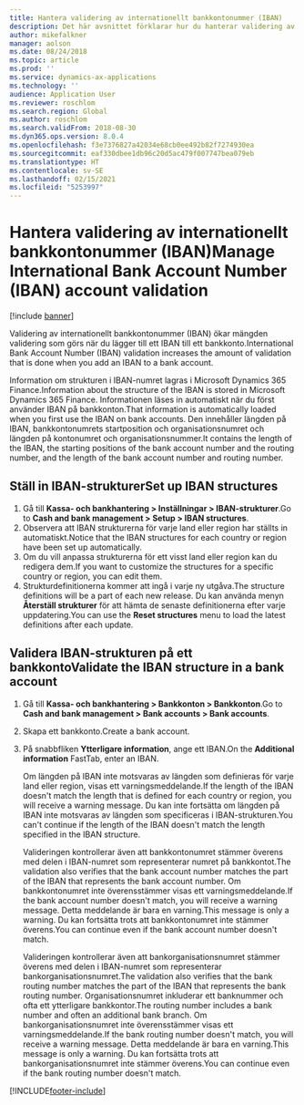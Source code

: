 ```yaml
---
title: Hantera validering av internationellt bankkontonummer (IBAN)
description: Det här avsnittet förklarar hur du hanterar validering av internationellt bankkontonummer (IBAN).
author: mikefalkner
manager: aolson
ms.date: 08/24/2018
ms.topic: article
ms.prod: ''
ms.service: dynamics-ax-applications
ms.technology: ''
audience: Application User
ms.reviewer: roschlom
ms.search.region: Global
ms.author: roschlom
ms.search.validFrom: 2018-08-30
ms.dyn365.ops.version: 8.0.4
ms.openlocfilehash: f3e7376827a42034e68cb0ee492b82f7274930ea
ms.sourcegitcommit: eaf330dbee1db96c20d5ac479f007747bea079eb
ms.translationtype: HT
ms.contentlocale: sv-SE
ms.lasthandoff: 02/15/2021
ms.locfileid: "5253997"
---
```

# <a name="manage-international-bank-account-number-iban-account-validation"></a><span data-ttu-id="f8d6a-103">Hantera validering av internationellt bankkontonummer (IBAN)</span><span class="sxs-lookup"><span data-stu-id="f8d6a-103">Manage International Bank Account Number (IBAN) account validation</span></span>

[!include [banner](../includes/banner.md)]

<span data-ttu-id="f8d6a-104">Validering av internationellt bankkontonummer (IBAN) ökar mängden validering som görs när du lägger till ett IBAN till ett bankkonto.</span><span class="sxs-lookup"><span data-stu-id="f8d6a-104">International Bank Account Number (IBAN) validation increases the amount of validation that is done when you add an IBAN to a bank account.</span></span>

<span data-ttu-id="f8d6a-105">Information om strukturen i IBAN-numret lagras i Microsoft Dynamics 365 Finance.</span><span class="sxs-lookup"><span data-stu-id="f8d6a-105">Information about the structure of the IBAN is stored in Microsoft Dynamics 365 Finance.</span></span> <span data-ttu-id="f8d6a-106">Informationen läses in automatiskt när du först använder IBAN på bankkonton.</span><span class="sxs-lookup"><span data-stu-id="f8d6a-106">That information is automatically loaded when you first use the IBAN on bank accounts.</span></span> <span data-ttu-id="f8d6a-107">Den innehåller längden på IBAN, bankkontonumrets startposition och organisationsnumret och längden på kontonumret och organisationsnummer.</span><span class="sxs-lookup"><span data-stu-id="f8d6a-107">It contains the length of the IBAN, the starting positions of the bank account number and the routing number, and the length of the bank account number and routing number.</span></span>

## <a name="set-up-iban-structures"></a><span data-ttu-id="f8d6a-108">Ställ in IBAN-strukturer</span><span class="sxs-lookup"><span data-stu-id="f8d6a-108">Set up IBAN structures</span></span>

1. <span data-ttu-id="f8d6a-109">Gå till **Kassa- och bankhantering \> Inställningar \> IBAN-strukturer**.</span><span class="sxs-lookup"><span data-stu-id="f8d6a-109">Go to **Cash and bank management \> Setup \> IBAN structures**.</span></span>
2. <span data-ttu-id="f8d6a-110">Observera att IBAN strukturerna för varje land eller region har ställts in automatiskt.</span><span class="sxs-lookup"><span data-stu-id="f8d6a-110">Notice that the IBAN structures for each country or region have been set up automatically.</span></span>
3. <span data-ttu-id="f8d6a-111">Om du vill anpassa strukturerna för ett visst land eller region kan du redigera dem.</span><span class="sxs-lookup"><span data-stu-id="f8d6a-111">If you want to customize the structures for a specific country or region, you can edit them.</span></span>
4. <span data-ttu-id="f8d6a-112">Strukturdefinitionerna kommer att ingå i varje ny utgåva.</span><span class="sxs-lookup"><span data-stu-id="f8d6a-112">The structure definitions will be a part of each new release.</span></span> <span data-ttu-id="f8d6a-113">Du kan använda menyn **Återställ strukturer** för att hämta de senaste definitionerna efter varje uppdatering.</span><span class="sxs-lookup"><span data-stu-id="f8d6a-113">You can use the **Reset structures** menu to load the latest definitions after each update.</span></span>

## <a name="validate-the-iban-structure-in-a-bank-account"></a><span data-ttu-id="f8d6a-114">Validera IBAN-strukturen på ett bankkonto</span><span class="sxs-lookup"><span data-stu-id="f8d6a-114">Validate the IBAN structure in a bank account</span></span>

1. <span data-ttu-id="f8d6a-115">Gå till **Kassa- och bankhantering \> Bankkonton \> Bankkonton**.</span><span class="sxs-lookup"><span data-stu-id="f8d6a-115">Go to **Cash and bank management \> Bank accounts \> Bank accounts**.</span></span>
2. <span data-ttu-id="f8d6a-116">Skapa ett bankkonto.</span><span class="sxs-lookup"><span data-stu-id="f8d6a-116">Create a bank account.</span></span>
3. <span data-ttu-id="f8d6a-117">På snabbfliken **Ytterligare information**, ange ett IBAN.</span><span class="sxs-lookup"><span data-stu-id="f8d6a-117">On the **Additional information** FastTab, enter an IBAN.</span></span>

    <span data-ttu-id="f8d6a-118">Om längden på IBAN inte motsvaras av längden som definieras för varje land eller region, visas ett varningsmeddelande.</span><span class="sxs-lookup"><span data-stu-id="f8d6a-118">If the length of the IBAN doesn't match the length that is defined for each country or region, you will receive a warning message.</span></span> <span data-ttu-id="f8d6a-119">Du kan inte fortsätta om längden på IBAN inte motsvaras av längden som specificeras i IBAN-strukturen.</span><span class="sxs-lookup"><span data-stu-id="f8d6a-119">You can't continue if the length of the IBAN doesn't match the length specified in the IBAN structure.</span></span>

    <span data-ttu-id="f8d6a-120">Valideringen kontrollerar även att bankkontonumret stämmer överens med delen i IBAN-numret som representerar numret på bankkontot.</span><span class="sxs-lookup"><span data-stu-id="f8d6a-120">The validation also verifies that the bank account number matches the part of the IBAN that represents the bank account number.</span></span> <span data-ttu-id="f8d6a-121">Om bankkontonumret inte överensstämmer visas ett varningsmeddelande.</span><span class="sxs-lookup"><span data-stu-id="f8d6a-121">If the bank account number doesn't match, you will receive a warning message.</span></span> <span data-ttu-id="f8d6a-122">Detta meddelande är bara en varning.</span><span class="sxs-lookup"><span data-stu-id="f8d6a-122">This message is only a warning.</span></span> <span data-ttu-id="f8d6a-123">Du kan fortsätta trots att bankkontonumret inte stämmer överens.</span><span class="sxs-lookup"><span data-stu-id="f8d6a-123">You can continue even if the bank account number doesn't match.</span></span>

    <span data-ttu-id="f8d6a-124">Valideringen kontrollerar även att bankorganisationsnumret stämmer överens med delen i IBAN-numret som representerar bankorganisationsnumret.</span><span class="sxs-lookup"><span data-stu-id="f8d6a-124">The validation also verifies that the bank routing number matches the part of the IBAN that represents the bank routing number.</span></span> <span data-ttu-id="f8d6a-125">Organisationsnumret inkluderar ett banknummer och ofta ett ytterligare bankkontor.</span><span class="sxs-lookup"><span data-stu-id="f8d6a-125">The routing number includes a bank number and often an additional bank branch.</span></span> <span data-ttu-id="f8d6a-126">Om bankorganisationsnumret inte överensstämmer visas ett varningsmeddelande.</span><span class="sxs-lookup"><span data-stu-id="f8d6a-126">If the bank routing number doesn't match, you will receive a warning message.</span></span> <span data-ttu-id="f8d6a-127">Detta meddelande är bara en varning.</span><span class="sxs-lookup"><span data-stu-id="f8d6a-127">This message is only a warning.</span></span> <span data-ttu-id="f8d6a-128">Du kan fortsätta trots att bankorganisationsnumret inte stämmer överens.</span><span class="sxs-lookup"><span data-stu-id="f8d6a-128">You can continue even if the bank routing number doesn't match.</span></span>


[!INCLUDE[footer-include](../../includes/footer-banner.md)]
